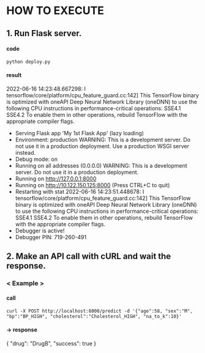 # HOW TO EXECUTE

## 1. Run Flask server.
#### code
```
python deploy.py
```
#### result
2022-06-16 14:23:48.667298: I tensorflow/core/platform/cpu_feature_guard.cc:142] This TensorFlow binary is optimized with oneAPI Deep Neural Network Library (oneDNN) to use the following CPU instructions in performance-critical operations:  SSE4.1 SSE4.2
To enable them in other operations, rebuild TensorFlow with the appropriate compiler flags.
 * Serving Flask app 'My 1st Flask App' (lazy loading)
 * Environment: production
   WARNING: This is a development server. Do not use it in a production deployment.
   Use a production WSGI server instead.
 * Debug mode: on
 * Running on all addresses (0.0.0.0)
   WARNING: This is a development server. Do not use it in a production deployment.
 * Running on http://127.0.0.1:8000
 * Running on http://10.122.150.125:8000 (Press CTRL+C to quit)
 * Restarting with stat
2022-06-16 14:23:51.448678: I tensorflow/core/platform/cpu_feature_guard.cc:142] This TensorFlow binary is optimized with oneAPI Deep Neural Network Library (oneDNN) to use the following CPU instructions in performance-critical operations:  SSE4.1 SSE4.2
To enable them in other operations, rebuild TensorFlow with the appropriate compiler flags.
 * Debugger is active!
 * Debugger PIN: 719-260-491 
  
  

## 2. Make an API call with cURL and wait the response.
### < Example >
#### call
```
curl -X POST http://localhost:8000/predict -d '{"age":58, "sex":"M", "bp":"BP_HIGH", "cholesterol":"Cholesterol_HIGH", "na_to_k":10}'
```
#### -> response
{
  "drug": "DrugB", 
  "success": true
}
